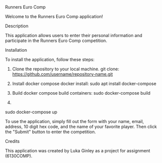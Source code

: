 Runners Euro Comp

Welcome to the Runners Euro Comp application!

Description

This application allows users to enter their personal information and participate in the Runners Euro Comp competition.

Installation

To install the application, follow these steps:

1. Clone the repository to your local machine.
git clone: https://github.com/username/repository-name.git

2. Install docker compose 
docker install: sudo apt install docker-compose


3. Build docker compose 
build containers: sudo docker-compose build

4. 
sudo docker-compose up

To use the application, simply fill out the form with your name, email, address, 10 digit hex code, and the name of your favorite player. Then click the "Submit" button to enter the competition.

Credits

This application was created by Luka Ginley as a project for assignment (6130COMP).